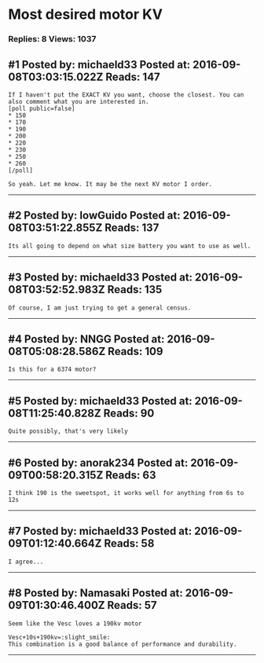 # Most desired motor KV

### Replies: 8 Views: 1037

## \#1 Posted by: michaeld33 Posted at: 2016-09-08T03:03:15.022Z Reads: 147

```
If I haven't put the EXACT KV you want, choose the closest. You can also comment what you are interested in.
[poll public=false]
* 150
* 170
* 190
* 200
* 220
* 230
* 250
* 260
[/poll]

So yeah. Let me know. It may be the next KV motor I order.
```

---
## \#2 Posted by: lowGuido Posted at: 2016-09-08T03:51:22.855Z Reads: 137

```
Its all going to depend on what size battery you want to use as well.
```

---
## \#3 Posted by: michaeld33 Posted at: 2016-09-08T03:52:52.983Z Reads: 135

```
Of course, I am just trying to get a general census.
```

---
## \#4 Posted by: NNGG Posted at: 2016-09-08T05:08:28.586Z Reads: 109

```
Is this for a 6374 motor?
```

---
## \#5 Posted by: michaeld33 Posted at: 2016-09-08T11:25:40.828Z Reads: 90

```
Quite possibly, that's very likely
```

---
## \#6 Posted by: anorak234 Posted at: 2016-09-09T00:58:20.315Z Reads: 63

```
I think 190 is the sweetspot, it works well for anything from 6s to 12s
```

---
## \#7 Posted by: michaeld33 Posted at: 2016-09-09T01:12:40.664Z Reads: 58

```
I agree...
```

---
## \#8 Posted by: Namasaki Posted at: 2016-09-09T01:30:46.400Z Reads: 57

```
Seem like the Vesc loves a 190kv motor

Vesc+10s+190kv=:slight_smile:
This combination is a good balance of performance and durability.
```

---

